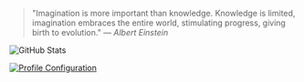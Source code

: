 > "Imagination is more important than knowledge. Knowledge is limited, imagination embraces the entire world, stimulating progress, giving birth to evolution."
> — *Albert Einstein*

![GitHub Stats](https://github-readme-stats.vercel.app/api?username=sm467d&show_icons=true&theme=radical&bg_color=0A0A0A&title_color=00D4FF&icon_color=8B5CF6&text_color=ffffff&border_color=39FF14)

[![Profile Configuration](https://img.shields.io/badge/Profile-Configuration-00D4FF?style=flat&logo=data:image/svg+xml;base64,PHN2ZyB3aWR0aD0iMjQiIGhlaWdodD0iMjQiIHZpZXdCb3g9IjAgMCAyNCAyNCIgZmlsbD0ibm9uZSIgeG1sbnM9Imh0dHA6Ly93d3cudzMub3JnLzIwMDAvc3ZnIj4KPHBhdGggZD0iTTEyIDJMMTMuMDkgOC4yNkwyMCA5TDEzLjA5IDE1Ljc0TDEyIDIyTDEwLjkxIDE1Ljc0TDQgOUwxMC45MSA4LjI2TDEyIDJaIiBmaWxsPSJ3aGl0ZSIvPgo8L3N2Zz4K&logoColor=white)](./spatial-config.json)
